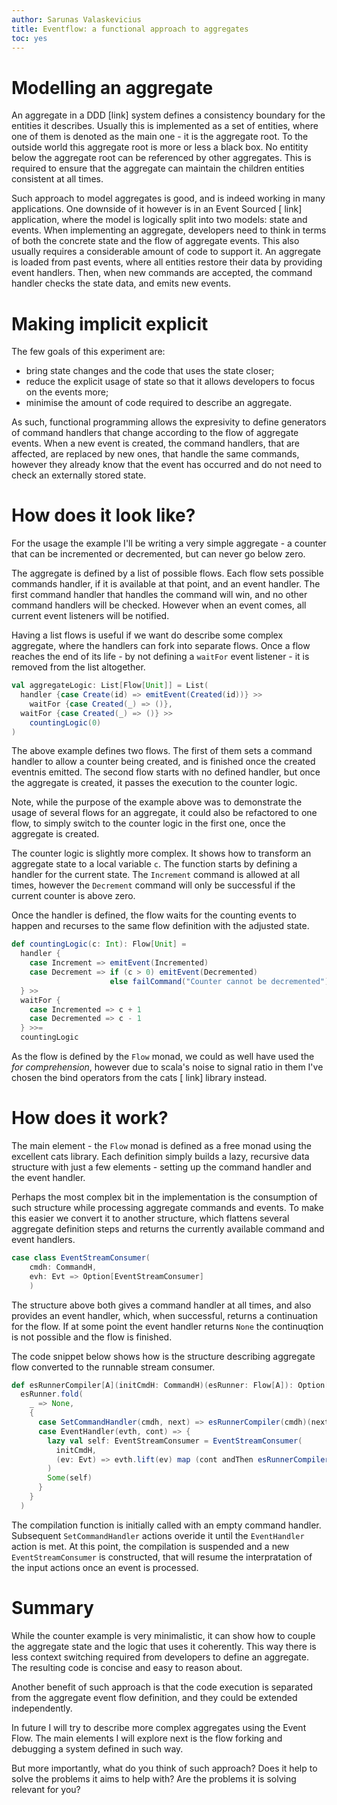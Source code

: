 ```yaml
---
author: Sarunas Valaskevicius
title: Eventflow: a functional approach to aggregates
toc: yes
---
```


Modelling an aggregate
========

An aggregate in a DDD [link] system defines a consistency boundary for the entities it describes. Usually this is implemented as a set of entities, where one of them is denoted as the main one - it is the aggregate root. To the outside world this aggregate root is more or less a black box. No entitity below the aggregate root can be referenced by other aggregates. This is required to ensure that the aggregate can maintain the children entities consistent at all times.

Such approach to model aggregates is good, and is indeed working in many applications. One downside of it however is in an Event Sourced [ link] application, where the model is logically split into two models: state and events. When implementing an aggregate, developers need to think in terms of both the concrete state and the flow of aggregate events. This also usually requires a considerable amount of code to support it. An aggregate is loaded from past events, where all entities restore their data by providing event handlers. Then, when new commands are accepted, the command handler checks the state data, and emits new events.


Making implicit explicit
========================

The few goals of this experiment are:

  - bring state changes and the code that uses the state closer;
  - reduce the explicit usage of state so that it allows developers to focus on the events more;
  - minimise the amount of code required to describe an aggregate.

As such, functional programming allows the expresivity to define generators of command handlers that change according to the flow of aggregate events. When a new event is created, the command handlers, that are affected, are replaced by new ones, that handle the same commands, however they already know that the event has occurred and do not need to check an externally stored state.

How does it look like?
======================

For the usage the example I'll be writing a very simple aggregate - a counter that can be incremented or decremented, but can never go below zero.

The aggregate is defined by a list of possible flows. Each flow sets possible commands handler, if it is available at that point, and an event handler. The first command handler that handles the command will win, and no other command handlers will be checked. However when an event comes, all current event listeners will be notified.

Having a list flows is useful if we want do describe some complex aggregate, where the handlers can fork into separate flows. Once a flow reaches the end of its life - by not defining a `waitFor` event listener - it is removed from the list altogether.

````scala
val aggregateLogic: List[Flow[Unit]] = List(
  handler {case Create(id) => emitEvent(Created(id))} >> 
    waitFor {case Created(_) => ()},
  waitFor {case Created(_) => ()} >>
    countingLogic(0)
)
````

The above example defines two flows. The first of them sets a command handler to allow a counter being created, and is finished once the created eventnis emitted. The second flow starts with no defined handler, but once the aggregate is created, it passes the execution to the counter logic.

Note, while the purpose of the example above was to demonstrate the usage of several flows for an aggregate, it could also be refactored to one flow, to simply switch to the counter logic in the first one, once the aggregate is created.

The counter logic is slightly more complex. It shows how to transform an aggregate state to a local variable `c`. The function starts by defining a handler for the current state. The `Increment` command is allowed at all times, however the `Decrement` command will only be successful if the current counter is above zero.

Once the handler is defined, the flow waits for the counting events to happen and recurses to the same flow definition with the adjusted state.

````scala
def countingLogic(c: Int): Flow[Unit] =
  handler {
    case Increment => emitEvent(Incremented)
    case Decrement => if (c > 0) emitEvent(Decremented)
                      else failCommand("Counter cannot be decremented")
  } >>
  waitFor {
    case Incremented => c + 1
    case Decremented => c - 1
  } >>=
  countingLogic
````

As the flow is defined by the `Flow` monad, we could as well have used the _for comprehension_, however due to scala's noise to signal ratio in them I've chosen the bind operators from the cats [ link] library instead.


How does it work?
=================

The main element - the `Flow` monad is defined as a free monad using the excellent cats library. Each definition simply builds a lazy, recursive data structure with just a few elements - setting up the command handler and the event handler.

Perhaps the most complex bit in the implementation is the consumption of such structure while processing aggregate commands and events. To make this easier we convert it to another structure, which flattens several aggregate definition steps and returns the currently available command and event handlers.

````scala
case class EventStreamConsumer(
	cmdh: CommandH,
	evh: Evt => Option[EventStreamConsumer]
	)
````

The structure above both gives a command handler at all times, and also provides an event handler, which, when successful, returns a continuation for the flow. If at some point the event handler returns `None` the continuqtion is not possible and the flow is finished.

The code snippet below shows how is the structure describing aggregate flow converted to the runnable stream consumer.

````scala
def esRunnerCompiler[A](initCmdH: CommandH)(esRunner: Flow[A]): Option[EventStreamConsumer] =
  esRunner.fold(
    _ => None,
    {
      case SetCommandHandler(cmdh, next) => esRunnerCompiler(cmdh)(next)
      case EventHandler(evth, cont) => {
        lazy val self: EventStreamConsumer = EventStreamConsumer(
          initCmdH,
          (ev: Evt) => evth.lift(ev) map (cont andThen esRunnerCompiler(initCmdH)) getOrElse Some(self)
        )
        Some(self)
      }
    }
  )
````

The compilation function is initially called with an empty command handler. Subsequent `SetCommandHandler` actions overide it until the `EventHandler` action is met. At this point, the compilation is suspended and a new `EventStreamConsumer` is constructed, that will resume the interpratation of the input actions once an event is processed.

Summary
=======

While the counter example is very minimalistic, it can show how to couple the aggregate state and the logic that uses it coherently. This way there is less context switching required from developers to define an aggregate. The resulting code is concise and easy to reason about.

Another benefit of such approach is that the code execution is separated from the aggregate event flow definition, and they could be extended independently.

In future I will try to describe more complex aggregates using the Event Flow. The main elements I will explore next is the flow forking and debugging a system defined in such way.

But more importantly, what do you think of such approach? Does it help to solve the problems it aims to help with? Are the problems it is solving relevant for you?